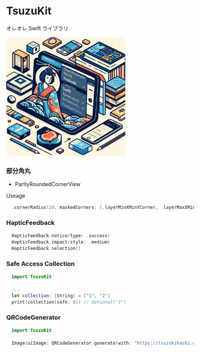 # TsuzuKit

オレオレ Swift ライブラリ

<img src="./Sources/TsuzuKit/Resources/Image/icon.jpeg" width=320>

### 部分角丸

- PartlyRoundedCornerView

Useage

```swift
  .cornerRadius(20, maskedCorners: [.layerMinXMinYCorner, .layerMaxXMinYCorner])
```

### HapticFeedback

```swift
  HapticFeedback.notice(type: .success)
  HapticFeedback.impact(style: .medium)
  HapticFeedback.selection()
```

### Safe Access Collection

```swift
  import TsuzuKit

  ...
  let collection: [String] = ["1", "2"]
  print(collection[safe: 0]) // Optional("1")
```

### QRCodeGenerator

```swift
  import TsuzuKit
  
  Image(uiImage: QRCodeGenerator.generate(with: "https://tsuzukihashi.github.io/"))
```
